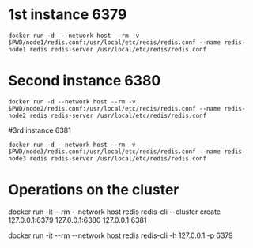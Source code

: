 # 1st instance 6379
```
docker run -d  --network host --rm -v $PWD/node1/redis.conf:/usr/local/etc/redis/redis.conf --name redis-node1 redis redis-server /usr/local/etc/redis/redis.conf
```

# Second instance 6380
```
docker run -d --network host --rm -v $PWD/node2/redis.conf:/usr/local/etc/redis/redis.conf --name redis-node2 redis redis-server /usr/local/etc/redis/redis.conf
```

#3rd instance 6381
```
docker run -d --network host --rm -v $PWD/node3/redis.conf:/usr/local/etc/redis/redis.conf --name redis-node3 redis redis-server /usr/local/etc/redis/redis.conf
```

# Operations on the cluster
docker run -it --rm --network host  redis redis-cli --cluster create  127.0.0.1:6379 127.0.0.1:6380 127.0.0.1:6381

docker run -it --rm --network host  redis redis-cli -h 127.0.0.1 -p 6379


